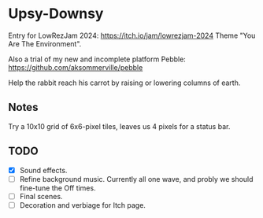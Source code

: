 # Upsy-Downsy

Entry for LowRezJam 2024: https://itch.io/jam/lowrezjam-2024
Theme "You Are The Environment".

Also a trial of my new and incomplete platform Pebble: https://github.com/aksommerville/pebble

Help the rabbit reach his carrot by raising or lowering columns of earth.

## Notes

Try a 10x10 grid of 6x6-pixel tiles, leaves us 4 pixels for a status bar.

## TODO

- [x] Sound effects.
- [ ] Refine background music. Currently all one wave, and probly we should fine-tune the Off times.
- [ ] Final scenes.
- [ ] Decoration and verbiage for Itch page.
